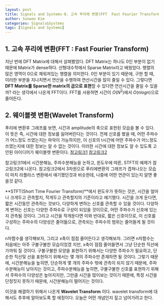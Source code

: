 ```yaml
---
layout: post
title: Signals and Systems-8. 고속 푸리에 변환(FFT  Fast Fourier Transform)&웨이블렛 변환(Wavelet Transform)
author: Sunwoo Kim
categories: Signals&Systems
tags: [Signals and Systems]
---
```


## 1. 고속 푸리에 변환(FFT : Fast Fourier Transform)

지난 번에 DFT Matrix에 대해서 살펴봤었다. DFT Matrix는 하나도 0인 부분이 없기 때문에 Matrix가 dense하다. 선형대수학에서 Sparse Matrix라고 배웠었다. 행렬의 많은 영역이 0으로 채워져있는 행렬을 의미한다. 0인 부분이 있기 때문에, 구현 할 때, 이러한 부분을 지나치면서 연산을 수행하여 연산시간을 많이 줄일 수 있다. 그렇다면 **DFT Matrix를 Sparse한 matrix의 곱으로 표현**할 수 있다면 연산시간을 줄일 수 있을까? 라는 생각에서 나온게 FFT이다. FFT를 사용하면 시간이 $O(N^2)$에서 $O(nlogn)$으로 줄어든다.

## 2. 웨이블렛 변환(Wavelet Transform)

푸리에 변환후 그래프를 보면, 시간과 amplitude의 축으로 표현된 모습을 볼 수 있다. 이 뜻은 즉, 시간에 대한 정보를 잃어버린다는 것이다. 전체 신호를 봤을 때, 어떤 주파수가 어느정도 쓰였는지는 파악이 가능하지만, 이 신호의 t시간에 어떤 주파수가 어느정도 쓰였는지에 대한 정보는 알 수 없는 것이다. 이러한 시간에 대한 정보도 알 수 있도록 고안된 아이디어가 웨이블렛 변환이다.
[참고링크1](https://bskyvision.com/404)
[참고링크2]([https://jbear.tistory.com/entry/STFT-%EB%A5%BC-%ED%95%B4%EB%B3%BC%EA%B9%8C%EC%9A%94-using-MATLAB?category=398516?category=398516](https://jbear.tistory.com/entry/STFT-를-해볼까요-using-MATLAB?category=398516?category=398516))

참고링크1에서 시간분해능, 주파수분해능을 논하고, 윈도우에 따른, STFT의 예제가 참고링크2에 나온다. 참고링크2에서 3차원으로 푸리에변환의 그래프가 겹쳐나오는 모습이 마치 라플라스 변환에서 얘기했던것과 비슷한데, 나중에 어떤 연관이 있는지 알면 좋을것 같다.

**STFT(Short Time Fourier Transform)**에서 윈도우가 뜻하는 것은, 시간을 얼마나 크게두고 관측할지, 작게두고 관측할지의 기준이라고 얘기했다. 시간을 크게 둔다면, 짧은 시간동안 관측하는 것보다, 다양하게 변하는 신호를 관측할 수 있을 것이다. 다양하게 변하는 신호는 다양한 주파수로 구성이 되있을 것이므로, 어떤 주파수가 신호에 있는지 관측될 것이다. 그리고 시간을 작게둔다면 이와 반대로, 짧은 신호이므로, 이 신호를 구성하는 주파수의 다양성은 줄어듦으로, 관측되는 주파수의 범위는 줄어들게 될 것이다. 

n차함수를 생각해보자, 그리고 x축이 점점 줄어든다고 생각해보자. 그러면 n차함수는 처음에는 아주 구불구불한 모습이었겠 지만, x축이 점점 줄어들면서 그냥 단순한 직선에 가까워 질 것이다. 구불구불한 모양을 표현하기 위해서는 다양한 주파수가 필요하고, 단순한 직선및 선을 표현하기 위해서는 몇 개의 주파수만 존재하면 될 것이다. 그렇기 때문에, 시간분해능을 높히면, 단순하게 몇 개의 주파수 밖에 관측이 되지 않기 때문에, 주파수분해능이 낮아지는 것이고, 주파수분해능을 높히면, 구불구불한 신호를 표현하기 위해서 주파수의 다양성은 높아지지만, 그만큼 시간을 많이보는 것이기 때문에, 특정 시간을 단정짓지 못하기 때문에, 시간분해능이 떨어지는 것이다.

이것을 해결하기 위해서 나온게 **Wavelet Transform** 이다. wavelet transform에 대해서도 추후에 알아보도록 할 에정이다. 오늘은 어떤 개념인지 짚고 넘어가려고 한다.